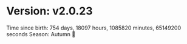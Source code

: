 # Version: v2.0.23
Time since birth: 754 days, 18097 hours, 1085820 minutes, 65149200 seconds
Season: Autumn 🍁
